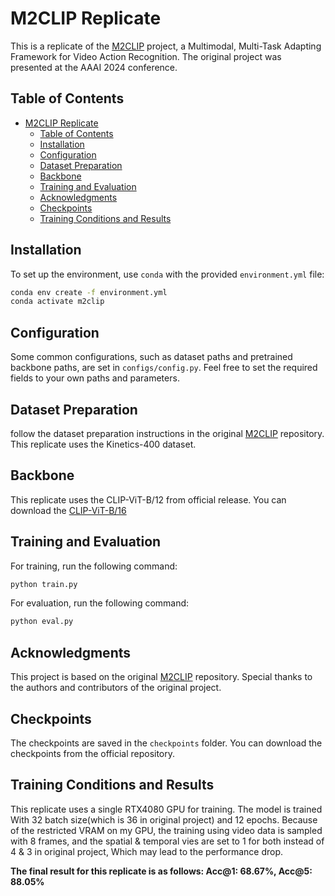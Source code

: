 # M2CLIP Replicate

This is a replicate of the [M2CLIP](https://github.com/sallymmx/m2clip) project, a Multimodal, Multi-Task Adapting Framework for Video Action Recognition. The original project was presented at the AAAI 2024 conference.

## Table of Contents

- [M2CLIP Replicate](#m2clip-replicate)
  - [Table of Contents](#table-of-contents)
  - [Installation](#installation)
  - [Configuration](#configuration)
  - [Dataset Preparation](#dataset-preparation)
  - [Backbone](#backbone)
  - [Training and Evaluation](#training-and-evaluation)
  - [Acknowledgments](#acknowledgments)
  - [Checkpoints](#checkpoints)
  - [Training Conditions and Results](#training-conditions-and-results)

## Installation

To set up the environment, use `conda` with the provided `environment.yml` file:

```bash
conda env create -f environment.yml
conda activate m2clip
```

## Configuration

Some common configurations, such as dataset paths and pretrained backbone paths, are set in `configs/config.py`. Feel free to set the required fields to your own paths and parameters.

## Dataset Preparation
follow the dataset preparation instructions in the original [M2CLIP](https://github.com/sallymmx/m2clip) repository. This replicate uses the Kinetics-400 dataset.

## Backbone
This replicate uses the CLIP-ViT-B/12 from official release. You can download the [CLIP-ViT-B/16](https://github.com/openai/CLIP/blob/a9b1bf5920416aaeaec965c25dd9e8f98c864f16/clip/clip.py#L30) 

## Training and Evaluation
For training, run the following command:
```bash
python train.py 
```

For evaluation, run the following command:
```bash
python eval.py
```

## Acknowledgments

This project is based on the original [M2CLIP](https://github.com/sallymmx/m2clip) repository. Special thanks to the authors and contributors of the original project.

## Checkpoints

The checkpoints are saved in the `checkpoints` folder. You can download the checkpoints from the official repository.

## Training Conditions and Results
This replicate uses a single RTX4080 GPU for training. The model is trained With 32 batch size(which is 36 in original project) and 12 epochs. Because of the restricted VRAM on my GPU, the training using video data is sampled with 8 frames, and the spatial & temporal vies are set to 1 for both instead of 4 & 3 in original project, Which may lead to the performance drop.

**The final result for this replicate is as follows: Acc@1: 68.67%, Acc@5: 88.05%**




